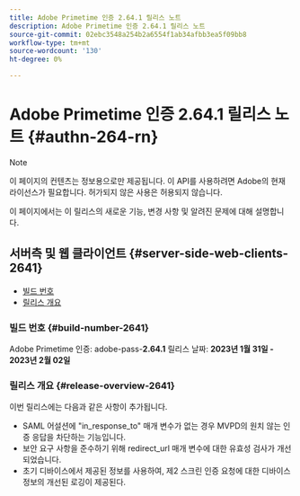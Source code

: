 ```yaml
---
title: Adobe Primetime 인증 2.64.1 릴리스 노트
description: Adobe Primetime 인증 2.64.1 릴리스 노트
source-git-commit: 02ebc3548a254b2a6554f1ab34afbb3ea5f09bb8
workflow-type: tm+mt
source-wordcount: '130'
ht-degree: 0%

---
```


# Adobe Primetime 인증 2.64.1 릴리스 노트 {#authn-264-rn}

>[!NOTE]
>
>이 페이지의 컨텐츠는 정보용으로만 제공됩니다. 이 API를 사용하려면 Adobe의 현재 라이선스가 필요합니다. 허가되지 않은 사용은 허용되지 않습니다.

이 페이지에서는 이 릴리스의 새로운 기능, 변경 사항 및 알려진 문제에 대해 설명합니다.

## 서버측 및 웹 클라이언트 {#server-side-web-clients-2641}

* [빌드 번호](#build-number-2641)
* [릴리스 개요](#release-overview-2641)

### 빌드 번호 {#build-number-2641}

Adobe Primetime 인증: adobe-pass-**2.64.1**
릴리스 날짜: **2023년 1월 31일 - 2023년 2월 02일**

### 릴리스 개요 {#release-overview-2641}

이번 릴리스에는 다음과 같은 사항이 추가됩니다.

* SAML 어설션에 &quot;in_response_to&quot; 매개 변수가 없는 경우 MVPD의 원치 않는 인증 응답을 차단하는 기능입니다.
* 보안 요구 사항을 준수하기 위해 redirect_url 매개 변수에 대한 유효성 검사가 개선되었습니다.
* 초기 디바이스에서 제공된 정보를 사용하여, 제2 스크린 인증 요청에 대한 디바이스 정보의 개선된 로깅이 제공된다.
